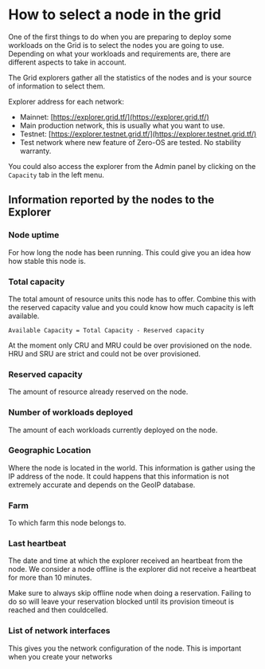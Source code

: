 # How to select a node in the grid

One of the first things to do when you are preparing to deploy some workloads on the Grid is to select the nodes you are going to use.
Depending on what your workloads and requirements are, there are different aspects to take in account.

The Grid explorers gather all the statistics of the nodes and is your source of information to select them.

Explorer address for each network:

- Mainnet: [https://explorer.grid.tf/](https://explorer.grid.tf/) 
 - Main production network, this is usually what you want to use.
- Testnet: [https://explorer.testnet.grid.tf/](https://explorer.testnet.grid.tf/)
 - Test network where new feature of Zero-OS are tested. No stability warranty.

You could also access the explorer from the Admin panel by clicking on the `Capacity` tab in the left menu.

## Information reported by the nodes to the Explorer

### Node uptime

For how long the node has been running. This could give you an idea how how stable this node is.

### Total capacity

The total amount of resource units this node has to offer. Combine this with the reserved capacity value and you could know how much capacity is left available.

`Available Capacity = Total Capacity - Reserved capacity`

At the moment only CRU and MRU could be over provisioned on the node. HRU and SRU are strict and could not be over provisioned.

### Reserved capacity

The amount of resource already reserved on the node.

### Number of workloads deployed

The amount of each workloads currently deployed on the node.

### Geographic Location

Where the node is located in the world. This information is gather using the IP address of the node. It could happens that this information is not extremely accurate and depends on the GeoIP database.

### Farm

To which farm this node belongs to.
<!-- 
### Free to use

Specify if this node capacity could be reserved with `FreeTFT` or not.

If the node is marked as free to use. Only `FreeTFT` could be used to pay the reserved capacity.

The currency used to reserve capacity is important to take into account. Because a reservation must be paid in a single transaction, all the nodes used in a reservation must all be free to use or not. Mixing both is not possible. -->

### Last heartbeat

The date and time at which the explorer received an heartbeat from the node. We consider a node offline is the explorer did not receive a heartbeat for more than 10 minutes.

Make sure to always skip offline node when doing a reservation. Failing to do so will leave your reservation blocked until its provision timeout is reached and then couldcelled.

### List of network interfaces

This gives you the network configuration of the node. This is important when you create your networks
